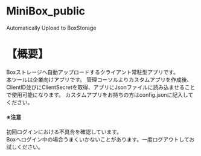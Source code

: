 # MiniBox_public
Automatically Upload to BoxStorage


# 【概要】
Boxストレージへ自動アップロードするクライアント常駐型アプリです。<br>
本ツールは企業向けアプリです。
管理コーソルよりカスタムアプリを作成後、ClientID並びにClientSecretを取得、アプリにJsonファイルに読み込ませることで使用可能になります。
カスタムアプリをお持ちの方はconfig.jsonに記入してください。

#### ※注意
初回ログインにおける不具合を確認しています。<br>
Boxへログイン中の場合うまくいかないことがあります。一度ログアウトしてお試しください。


